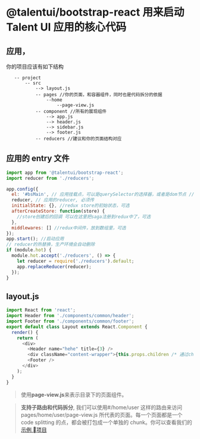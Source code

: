 # @talentui/bootstrap-react 用来启动 Talent UI 应用的核心代码

## 应用，

你的项目应该有如下结构

```
   -- project
       -- src
           --> layout.js
           -- pages //你的页面，和容器组件，同时也是代码拆分的依据
               --home
                   --page-view.js
           -- component //所有的展现组件
               --> app.js
               --> header.js
               --> sidebar.js
               --> footer.js
           -- reducers //建议和你的页面结构对应

```

## 应用的 entry 文件

```js
import app from '@talentui/bootstrap-react';
import reducer from './reducers';

app.config({
  el: '#bsMain', // 应用挂载点，可以是querySelector的选择器，或者是dom节点 //必须传
  reducer, // 应用的reducer, 必须传
  initialState: {}, //redux store的初始状态，可选
  afterCreateStore: function(store) {
    //store创建后的回调 可以在这里把saga注册到redux中了，可选
  },
  middlewares: [] //redux中间件，放到数组里，可选
});
app.start(); //启动应用
// reducer的热替换，生产环境会自动删除
if (module.hot) {
  module.hot.accept('./reducers', () => {
    let reducer = require('./reducers').default;
    app.replaceReducer(reducer);
  });
}
```

## layout.js

```js
import React from 'react';
import Header from './components/common/header';
import Footer from './components/common/footer';
export default class Layout extends React.Component {
  render() {
    return (
      <div>
        <Header name="hehe" title={3} />
        <div className="content-wrapper">{this.props.children /* 通过children来接收page组件 */}</div>
        <Footer />
      </div>
    );
  }
}
```

> 使用**page-view.js**来表示目录下的页面组件。

> **支持子路由和代码拆分**, 我们可以使用#/home/user 这样的路由来访问 pages/home/user/page-view.js 所代表的页面。每一个页面都是一个 code splitting 的点，都会被打包成一个单独的 chunk。你可以查看我们的[示例  项目](http://gitlab.beisencorp.com/starter-templates/talent-ui-2.0-starter)
